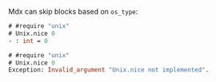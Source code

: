 Mdx can skip blocks based on `os_type`:

```ocaml os_type<>Win32
# #require "unix"
# Unix.nice 0
- : int = 0
```

```ocaml os_type=Win32
# #require "unix"
# Unix.nice 0
Exception: Invalid_argument "Unix.nice not implemented".
```

